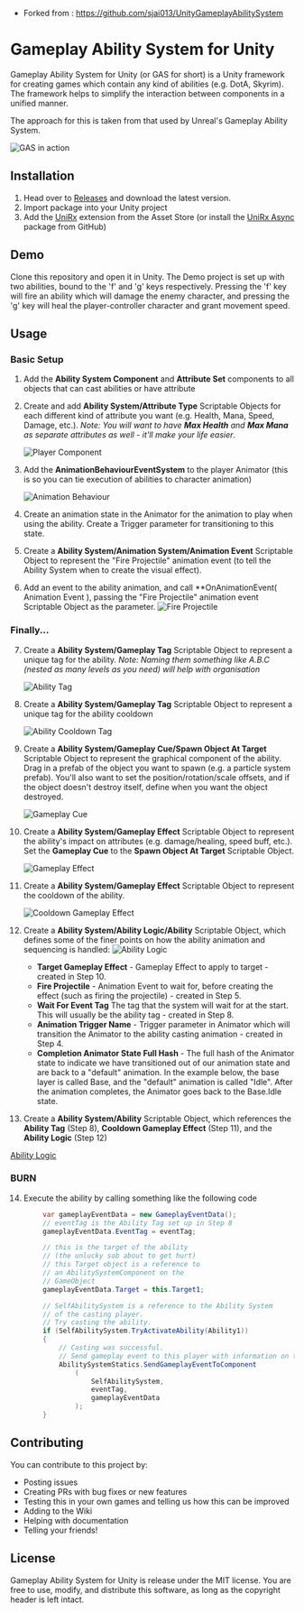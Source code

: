 - Forked from : https://github.com/sjai013/UnityGameplayAbilitySystem
# Gameplay Ability System for Unity
Gameplay Ability System for Unity (or GAS for short) is a Unity framework for creating games which contain any kind of abilities (e.g. DotA, Skyrim).  The framework helps to simplify the interaction between components in a unified manner.  

The approach for this is taken from that used by Unreal's Gameplay Ability System.

![GAS in action](https://i.imgur.com/0OTe4KG.gif)


## Installation
1. Head over to [Releases](https://github.com/sjai013/UnityGameplayAbilitySystem/releases) and download the latest version.
2. Import package into your Unity project
3. Add the [UniRx](https://assetstore.unity.com/packages/tools/integration/unirx-reactive-extensions-for-unity-17276) extension from the Asset Store (or install the [UniRx Async](https://github.com/Cysharp/UniTask) package from GitHub)

## Demo
Clone this repository and open it in Unity.  The Demo project is set up with two abilities, bound to the 'f' and 'g' keys respectively.  Pressing the 'f' key will fire an ability which will damage the enemy character, and pressing the 'g' key will heal the player-controller character and grant movement speed.

## Usage

### Basic Setup
1. Add the **Ability System Component** and **Attribute Set** components to all objects that can cast abilities or have attribute
2. Create and add **Ability System/Attribute Type** Scriptable Objects for each different kind of attribute you want (e.g. Health, Mana, Speed, Damage, etc.).  _Note:  You will want to have **Max Health** and **Max Mana** as separate attributes as well - it'll make your life easier_. 

   ![Player Component](https://i.imgur.com/BrGWLxL.png)
3. Add the **AnimationBehaviourEventSystem** to the player Animator (this is so you can tie execution of abilities to character animation)

    ![Animation Behaviour](https://i.imgur.com/WNwSPkb.png)
4. Create an animation state in the Animator for the animation to play when using the ability.  Create a Trigger parameter for transitioning to this state.  
5. Create a **Ability System/Animation System/Animation Event** Scriptable Object to represent the "Fire Projectile" animation event (to tell the Ability System when to create the visual effect). 
6. Add an event to the ability animation, and call **OnAnimationEvent( Animation Event ), passing the "Fire Projectile" animation event Scriptable Object as the parameter.
![Fire Projectile](https://i.imgur.com/SOKyczL.png)

### Finally...
7. Create a **Ability System/Gameplay Tag** Scriptable Object to represent a unique tag for the ability.  _Note: Naming them something like A.B.C (nested as many levels as you need) will help with organisation_ 

    ![Ability Tag](https://i.imgur.com/pNvVP5g.png)
8. Create a **Ability System/Gameplay Tag** Scriptable Object to represent a unique tag for the ability cooldown

   ![Ability Cooldown Tag](https://i.imgur.com/kcS2Jk6.png)
9.  Create a **Ability System/Gameplay Cue/Spawn Object At Target** Scriptable Object to represent the graphical component of the ability.  Drag in a prefab of the object you want to spawn (e.g. a particle system prefab).  You'll also want to set the position/rotation/scale offsets, and if the object doesn't destroy itself, define when you want the object destroyed.

    ![Gameplay Cue](https://i.imgur.com/dLxXpZN.png)
10. Create a **Ability System/Gameplay Effect** Scriptable Object to represent the ability's impact on attributes (e.g. damage/healing, speed buff, etc.).  Set the **Gameplay Cue** to the **Spawn Object At Target** Scriptable Object.

    ![Gameplay Effect](https://i.imgur.com/XTyhtv3.png)
11. Create a **Ability System/Gameplay Effect** Scriptable Object to represent the cooldown of the ability.

    ![Cooldown Gameplay Effect](https://i.imgur.com/yGxRjIc.png) 
12. Create a **Ability System/Ability Logic/Ability** Scriptable Object, which defines some of the finer points on how the ability animation and sequencing is handled:
![Ability Logic](https://i.imgur.com/Z9blZub.png)
    *  **Target Gameplay Effect** - Gameplay Effect to apply to target  - created in Step 10.
    *  **Fire Projectile** - Animation Event to wait for, before creating the effect (such as firing the projectile) - created in Step 5.
    *  **Wait For Event Tag** The tag that the system will wait for at the start.  This will usually be the ability tag - created in Step 8.
    *  **Animation Trigger Name** - Trigger parameter in Animator which will transition the Animator to the ability casting animation - created in Step 4.
    *  **Completion Animator State Full Hash** - The full hash of the Animator state to indicate we have transitioned out of our animation state and are back to a "default" animation.  In the example below, the base layer is called Base, and the "default" animation is called "Idle".  After the animation completes, the Animator goes back to the Base.Idle state.
13. Create a **Ability System/Ability** Scriptable Object, which references the **Ability Tag** (Step 8), **Cooldown Gameplay Effect** (Step 11), and the **Ability Logic** (Step 12)

[Ability Logic](https://i.imgur.com/f46VYYo.png)

### BURN
14. Execute the ability by calling something like the following code
```csharp
        var gameplayEventData = new GameplayEventData();
        // eventTag is the Ability Tag set up in Step 8
        gameplayEventData.EventTag = eventTag;

        // this is the target of the ability
        // (the unlucky sob about to get hurt)
        // this Target object is a reference to 
        // an AbilitySystemComponent on the 
        // GameObject
        gameplayEventData.Target = this.Target1;

        // SelfAbilitySystem is a reference to the Ability System
        // of the casting player. 
        // Try casting the ability.
        if (SelfAbilitySystem.TryActivateAbility(Ability1))
        {
            // Casting was successful.
            // Send gameplay event to this player with information on target etc
            AbilitySystemStatics.SendGameplayEventToComponent
                (
                    SelfAbilitySystem,
                    eventTag, 
                    gameplayEventData
                );
        }
```

## Contributing
You can contribute to this project by:
* Posting issues
* Creating PRs with bug fixes or new features
* Testing this in your own games and telling us how this can be improved
* Adding to the Wiki
* Helping with documentation
* Telling your friends!

## License
Gameplay Ability System for Unity is release under the MIT license.  You are free to use, modify, and distribute this software, as long as the copyright header is left intact.